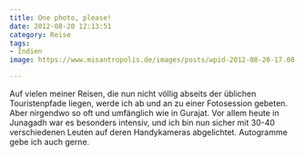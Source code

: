 ```yaml
---
title: One photo, please!
date: 2012-08-20 12:13:51
category: Reise
tags:
- Indien
image: https://www.misantropolis.de/images/posts/wpid-2012-08-20-17.08.31.jpg

---
```


Auf vielen meiner Reisen, die nun nicht völlig abseits der üblichen Touristenpfade liegen, werde ich ab und an zu einer Fotosession gebeten. Aber nirgendwo so oft und umfänglich wie in Gurajat. Vor allem heute in Junagadh war es besonders intensiv, und ich bin nun sicher mit 30-40 verschiedenen Leuten auf deren Handykameras abgelichtet. Autogramme gebe ich auch gerne.
